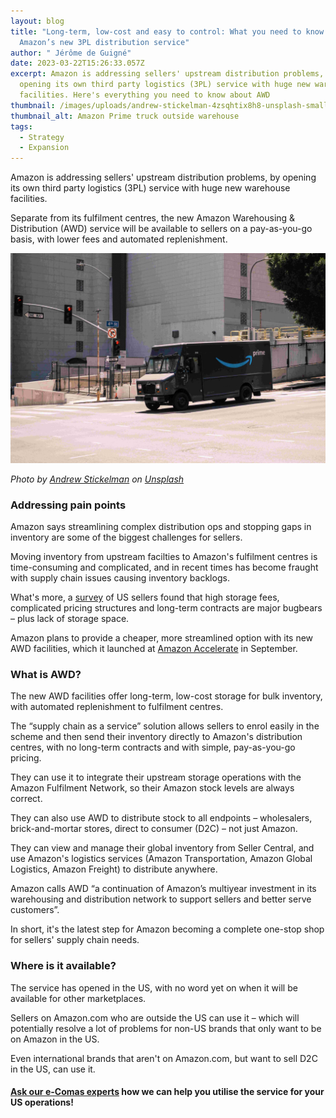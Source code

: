 ```yaml
---
layout: blog
title: "Long-term, low-cost and easy to control: What you need to know about
  Amazon’s new 3PL distribution service"
author: " Jérôme de Guigné"
date: 2023-03-22T15:26:33.057Z
excerpt: Amazon is addressing sellers' upstream distribution problems, by
  opening its own third party logistics (3PL) service with huge new warehouse
  facilities. Here's everything you need to know about AWD
thumbnail: /images/uploads/andrew-stickelman-4zsqhtix8h8-unsplash-small.jpg
thumbnail_alt: Amazon Prime truck outside warehouse
tags:
  - Strategy
  - Expansion
---
```

<!--StartFragment-->

Amazon is addressing sellers' upstream distribution problems, by opening its own third party logistics (3PL) service with huge new warehouse facilities.

Separate from its fulfilment centres, the new Amazon Warehousing & Distribution (AWD) service will be available to sellers on a pay-as-you-go basis, with lower fees and automated replenishment.

![](/images/uploads/andrew-stickelman-4zsqhtix8h8-unsplash-tiny.jpg)

*Photo by [Andrew Stickelman](https://unsplash.com/@astickelman93?utm_source=unsplash&utm_medium=referral&utm_content=creditCopyText) on [Unsplash](https://unsplash.com/photos/4zSqHtIx8H8?utm_source=unsplash&utm_medium=referral&utm_content=creditCopyText)*

### Addressing pain points

Amazon says streamlining complex distribution ops and stopping gaps in inventory are some of the biggest challenges for sellers.

Moving inventory from upstream facilties to Amazon's fulfilment centres is time-consuming and complicated, and in recent times has become fraught with supply chain issues causing inventory backlogs.

What's more, a [survey](https://www.aboutamazon.com/news/small-business/amazon-announces-new-service-to-help-solve-supply-chain-challenges-for-sellers) of US sellers found that high storage fees, complicated pricing structures and long-term contracts are major bugbears – plus lack of storage space.

Amazon plans to provide a cheaper, more streamlined option with its new AWD facilities, which it launched at [Amazon Accelerate](https://sell.amazon.com/events) in September.

### What is AWD?

The new AWD facilities offer long-term, low-cost storage for bulk inventory, with automated replenishment to fulfilment centres.

The “supply chain as a service” solution allows sellers to enrol easily in the scheme and then send their inventory directly to Amazon's distribution centres, with no long-term contracts and with simple, pay-as-you-go pricing.

They can use it to integrate their upstream storage operations with the Amazon Fulfilment Network, so their Amazon stock levels are always correct.

They can also use AWD to distribute stock to all endpoints – wholesalers, brick-and-mortar stores, direct to consumer (D2C) – not just Amazon.

They can view and manage their global inventory from Seller Central, and use Amazon's logistics services (Amazon Transportation, Amazon Global Logistics, Amazon Freight) to distribute anywhere.

Amazon calls AWD “a continuation of Amazon’s multiyear investment in its warehousing and distribution network to support sellers and better serve customers”.

In short, it's the latest step for Amazon becoming a complete one-stop shop for sellers' supply chain needs.

### Where is it available?

The service has opened in the US, with no word yet on when it will be available for other marketplaces.

Sellers on Amazon.com who are outside the US can use it – which will potentially resolve a lot of problems for non-US brands that only want to be on Amazon in the US.

Even international brands that aren't on Amazon.com, but want to sell D2C in the US, can use it.

#### [Ask our e-Comas experts](http://e-comas.com/contact.html) how we can help you utilise the service for your US operations!

<!--EndFragment-->